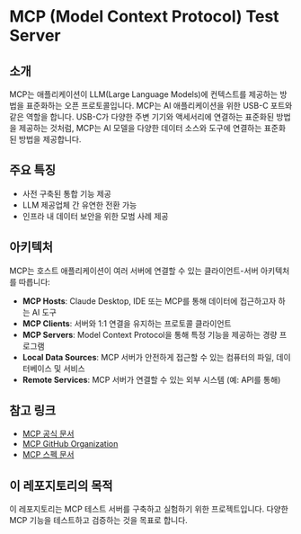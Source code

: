 # MCP (Model Context Protocol) Test Server

## 소개
MCP는 애플리케이션이 LLM(Large Language Models)에 컨텍스트를 제공하는 방법을 표준화하는 오픈 프로토콜입니다. MCP는 AI 애플리케이션을 위한 USB-C 포트와 같은 역할을 합니다. USB-C가 다양한 주변 기기와 액세서리에 연결하는 표준화된 방법을 제공하는 것처럼, MCP는 AI 모델을 다양한 데이터 소스와 도구에 연결하는 표준화된 방법을 제공합니다.

## 주요 특징
- 사전 구축된 통합 기능 제공
- LLM 제공업체 간 유연한 전환 가능
- 인프라 내 데이터 보안을 위한 모범 사례 제공

## 아키텍처
MCP는 호스트 애플리케이션이 여러 서버에 연결할 수 있는 클라이언트-서버 아키텍처를 따릅니다:

- **MCP Hosts**: Claude Desktop, IDE 또는 MCP를 통해 데이터에 접근하고자 하는 AI 도구
- **MCP Clients**: 서버와 1:1 연결을 유지하는 프로토콜 클라이언트
- **MCP Servers**: Model Context Protocol을 통해 특정 기능을 제공하는 경량 프로그램
- **Local Data Sources**: MCP 서버가 안전하게 접근할 수 있는 컴퓨터의 파일, 데이터베이스 및 서비스
- **Remote Services**: MCP 서버가 연결할 수 있는 외부 시스템 (예: API를 통해)

## 참고 링크
- [MCP 공식 문서](https://modelcontextprotocol.io/introduction)
- [MCP GitHub Organization](https://github.com/model-context-protocol)
- [MCP 스펙 문서](https://modelcontextprotocol.io/specification)

## 이 레포지토리의 목적
이 레포지토리는 MCP 테스트 서버를 구축하고 실험하기 위한 프로젝트입니다. 다양한 MCP 기능을 테스트하고 검증하는 것을 목표로 합니다.